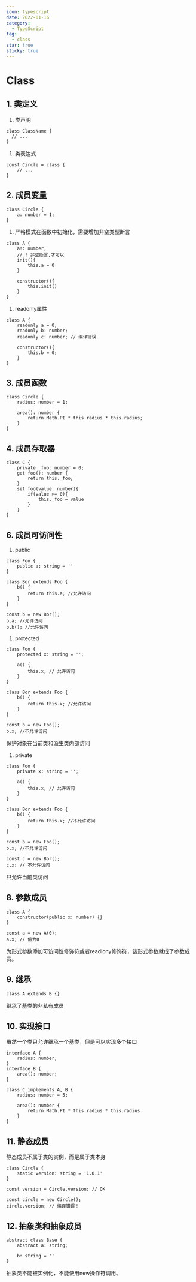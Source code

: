 ```yaml
---
icon: typescript
date: 2022-01-16
category:
  - TypeScript
tag:
  - class
star: true
sticky: true
---
```


# Class

## 1. 类定义

1. 类声明

```tsx
class ClassName {
  // ...
}
```

1. 类表达式

```tsx
const Circle = class {
	// ...
}
```

## 2. 成员变量

```tsx
class Circle {
	a: number = 1;
}
```

1. 严格模式在函数中初始化，需要增加非空类型断言

```tsx
class A {
	a!: number;
	// ! 非空断言,才可以
	init(){
		this.a = 0
	}

	constructor(){
		this.init()
	}
}
```

1. readonly属性

```tsx
class A {
	readonly a = 0;
	readonly b: number;
	readonly c: number; // 编译错误

	constructor(){
		this.b = 0;
	}
}
```

## 3. 成员函数

```tsx
class Circle {
	radius: number = 1;

	area(): number {
		return Math.PI * this.radius * this.radius;
	}
}
```

## 4. 成员存取器

```tsx
class C {
	private _foo: number = 0;
	get foo(): number {
		return this._foo;
	}
	set foo(value: number){
		if(value >= 0){
			this._foo = value
		}
	}
}
```

## 6. 成员可访问性

1. public

```tsx
class Foo {
	public a: string = ''
}

class Bor extends Foo {
	b() {
		return this.a; //允许访问
	}
}

const b = new Bor();
b.a; //允许访问
b.b(); //允许访问
```

1. protected

```tsx
class Foo {
	protected x: string = '';

	a() {
		this.x; // 允许访问
	}
}

class Bor extends Foo {
	b() {
		return this.x; //允许访问
	}
}

const b = new Foo();
b.x; //不允许访问
```
保护对象在当前类和派生类内部访问

1. private

```tsx
class Foo {
	private x: string = '';

	a() {
		this.x; // 允许访问
	}
}

class Bor extends Foo {
	b() {
		return this.x; //不允许访问
	}
}

const b = new Foo();
b.x; //不允许访问

const c = new Bor();
c.x; // 不允许访问
```
只允许当前类访问

## 8. 参数成员

```tsx
class A {
	constructor(public x: number) {}
}

const a = new A(0);
a.x; // 值为0
```
为形式参数添加可访问性修饰符或者readlony修饰符，该形式参数就成了参数成员。

## 9. 继承

```tsx
class A extends B {}
```
继承了基类的非私有成员

## 10. 实现接口

虽然一个类只允许继承一个基类，但是可以实现多个接口

```tsx
interface A {
	radius: number;
}
interface B {
	area(): number;
}

class C implements A, B {
	radius: number = 5;

	area(): number {
		return Math.PI * this.radius * this.radius
	}
}
```

## 11. 静态成员

静态成员不属于类的实例，而是属于类本身

```tsx
class Circle {
	static version: string = '1.0.1'
}

const version = Circle.version; // OK

const circle = new Circle();
circle.version; // 编译错误！
```

## 12. 抽象类和抽象成员

```tsx
abstract class Base {
	abstract a: string;

	b: string = ''
}
```
抽象类不能被实例化，不能使用new操作符调用。